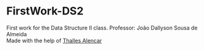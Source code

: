# FirstWork-DS2
First work for the Data Structure II class. Professor: João Dallyson Sousa de Almeida
<br>
Made with the help of [Thalles Alencar](https://github.com/phanThASm)
